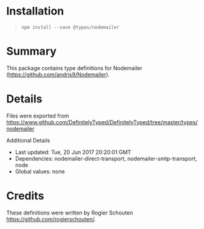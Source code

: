 # Installation
> `npm install --save @types/nodemailer`

# Summary
This package contains type definitions for Nodemailer (https://github.com/andris9/Nodemailer).

# Details
Files were exported from https://www.github.com/DefinitelyTyped/DefinitelyTyped/tree/master/types/nodemailer

Additional Details
 * Last updated: Tue, 20 Jun 2017 20:20:01 GMT
 * Dependencies: nodemailer-direct-transport, nodemailer-smtp-transport, node
 * Global values: none

# Credits
These definitions were written by Rogier Schouten <https://github.com/rogierschouten/>.
